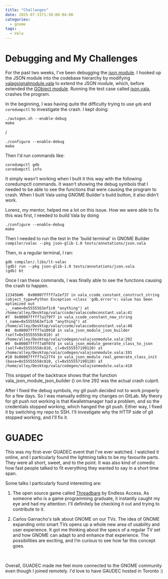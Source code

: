 ```yaml
---
title: "Challanges"
date: 2025-07-31T1:30:00-04:00
categories:
  - gnome
tags:
  - Vala
---
```


# Debugging and My Challenges

For the past two weeks, I've been debugging the [json module][valajsonmodule.vala]. I hooked up the JSON module into the codebase hierarchy by modifying [valagsignalmodule.vala][valagsignalmodule.vala] to extend the JSON module, which, before extended the [GObject module][valagobjectmodule.vala]. Running the test case called [json.vala][json.vala], crashes the program.
<br>

In the beginning, I was having quite the difficulty trying to use ```gdb``` and ```coredumpctl``` to investigate the crash. I kept doing:

```
./autogen.sh --enable-debug
make 
 ```
/
 ```
./configure --enable-debug
make
 ```
Then I'd run commands like:

 ```
coredumpctl gdb
coredumpctl info
 ```
It simply wasn't working when I built it this way with the following coredumpctl commands. It wasn't showing the debug symbols that I needed to be able to see the functions that were causing the program to crash. When I built Vala using GNOME Builder's build button, it also didn't work.
<br>

Lorenz, my mentor, helped me a lot on this issue. How we were able to fix this was first, I needed to build Vala by doing 

 ```
./configure --enable-debug
make
 ```

Then I needed to run the test in the 'build terminal' in GNOME Builder ```compiler/valac --pkg json-glib-1.0 tests/annotations/json.vala ```
<br>

Then, in a regular terminal, I ran:

 ```
gdb compiler/.libs/lt-valac
(gdb) run --pkg json-glib-1.0 tests/annotations/json.vala
(gdb) bt
 ```
Once I ran these commands, I was finally able to see the functions causing the crash to happen. 

 ```
123456#6  0x00007ffff7a1ef37 in vala_ccode_constant_construct_string (object_type=Python Exception <class 'gdb.error'>: value has been optimized out
, _name=0x5555563ef1c0 "anything") at /home/alley/Desktop/vala/ccode/valaccodeconstant.vala:41
#7  0x00007ffff7a1f9f7 in vala_ccode_constant_new_string (_name=0x5555563ef1c0 "anything") at /home/alley/Desktop/vala/ccode/valaccodeconstant.vala:40
#8  0x00007ffff7a10918 in vala_json_module_json_builder (self=0x55555558c810) at /home/alley/Desktop/vala/codegen/valajsonmodule.vala:292
#9  0x00007ffff7a0f07d in vala_json_module_generate_class_to_json (self=0x55555558c810, cl=0x555557199120) at /home/alley/Desktop/vala/codegen/valajsonmodule.vala:191
#10 0x00007ffff7a127f4 in vala_json_module_real_generate_class_init (base=0x55555558c810, cl=0x555557199120) at /home/alley/Desktop/vala/codegen/valajsonmodule.vala:410
 ```

This snippet of the backtrace shows that the function vala_json_module_json_builder () on line 292 was the actual crash culprit.
<br>

After I fixed the debug symbols, my git push decided not to work properly for a few days. So I was manually editing my changes on GitLab. My theory for git push not working is that Kwalletmanager had a problem, and so the credentials stopped working, which hanged the git push. Either way, I fixed it by switching my repo to SSH. I'll investigate why the HTTP side of git stopped working, and I'll fix it. 

# GUADEC 

This was my first-ever GUADEC event that I've ever watched. I watched it online, and I particularly found the lightning talks to be my favourite parts. They were all short, sweet, and to the point. It was also kind of comedic how fast people talked to fit everything they wanted to say in a short time span.
<br>

Some talks I particularly found interesting are:
<br>

1. The open source game called [Threadbare][Threadbare] by Endless Access. As someone who is a game programming graduate, it instantly caught my eye and had my attention. I'll definitely be checking it out and trying to contribute to it.

2. Carlos Garnacho's talk about GNOME on our TVs. The idea of GNOME expanding onto smart TVs opens up a whole new area of usability and user experience. It got me thinking about the specs of a regular TV set and how GNOME can adapt to and enhance that experience. The possibilities are exciting, and I’m curious to see how far this concept goes.
<br>

Overall, GUADEC made me feel more connected to the GNOME community even though I joined remotely. I'd love to have GAUDEC hosted in Toronto :)

[valagsignalmodule.vala]: https://gitlab.gnome.org/AlleyChaggar/vala/-/blob/main/codegen/valagsignalmodule.vala?ref_type=heads
[valajsonmodule.vala]: https://gitlab.gnome.org/AlleyChaggar/vala/-/blob/098c51eb28c99d4d9fa4786d84109782fe8cf2c3/codegen/valajsonmodule.vala
[Threadbare]: https://github.com/endlessm/threadbare
[json.vala]: https://gitlab.gnome.org/AlleyChaggar/vala/-/blob/alley/json-glib-module/tests/annotations/json.vala?ref_type=heads
[valagobjectmodule.vala]: https://gitlab.gnome.org/GNOME/vala/-/blob/main/codegen/valagobjectmodule.vala?ref_type=heads
